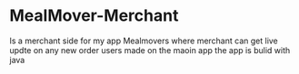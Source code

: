 # MealMover-Merchant
Is a merchant side for my app Mealmovers where merchant can get live updte on any new order users made on the maoin app
the app is bulid with java


